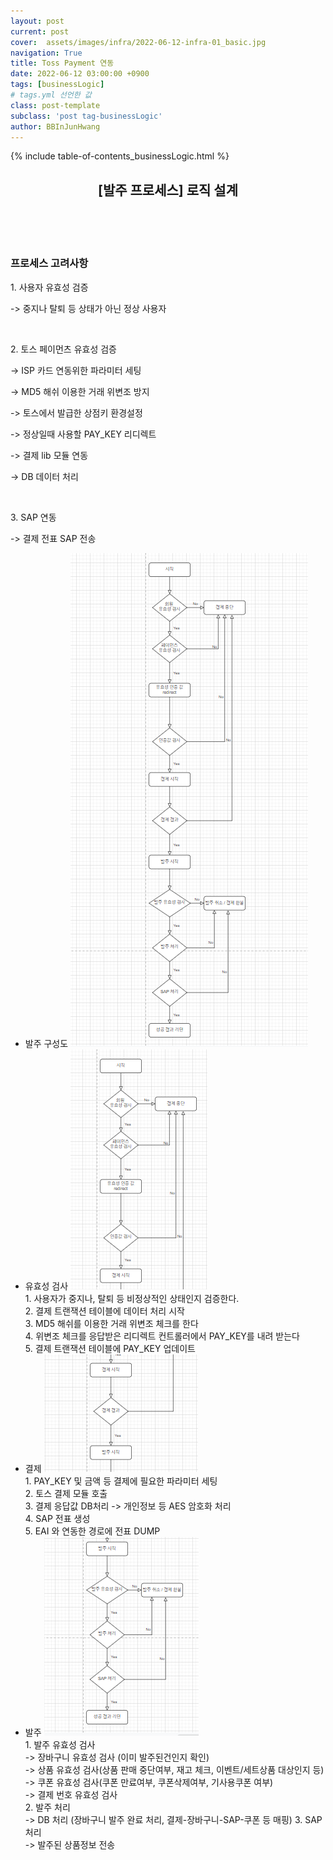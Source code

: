 ```yaml
---
layout: post
current: post
cover:  assets/images/infra/2022-06-12-infra-01_basic.jpg
navigation: True
title: Toss Payment 연동
date: 2022-06-12 03:00:00 +0900
tags: [businessLogic]  
# tags.yml 선언한 값
class: post-template
subclass: 'post tag-businessLogic'
author: BBInJunHwang
---
```


{% include table-of-contents_businessLogic.html %}
<div>
    <header>
      <h2 class="title">[발주 프로세스] 로직 설계</h2><br>
    </header>
    <div>
      <h3 class="subTitle">프로세스 고려사항</h3>
      <p>1. 사용자 유효성 검증<br></p>
      <p>->  중지나 탈퇴 등 상태가 아닌 정상 사용자</p>
      <br>
      <p>2. 토스 페이먼츠 유효성 검증</p>
      <p>-> ISP 카드 연동위한 파라미터 세팅</p>
      <p>-> MD5 해쉬 이용한 거래 위변조 방지</p>
      <p>-> 토스에서 발급한 상점키 환경설정</p>
      <p>-> 정상일때 사용할 PAY_KEY 리디렉트</p>
      <p>-> 결제 lib 모듈 연동</p>
      <p>-> DB 데이터 처리</p>
      <br>
      <p>3. SAP 연동</p>
      <p>-> 결제 전표 SAP 전송</p>
    </div>
    <div class="listWrapper">
      <span style="font-size: 20px;"></span>
      <ul class="imageList">
        <li>
          <div class="area">
          <span>발주 구성도</span>
            <img data-action="zoom" src="/assets/images/businessLogic/businessLogic03/ch03_buy01.PNG" alt='absolute'>
            <div>
            </div>
          </div>
        </li>
        <li>
          <div class="area">
          <span>유효성 검사</span>
            <img data-action="zoom" src="/assets/images/businessLogic/businessLogic03/ch03_buy02.PNG" alt='absolute'>
            <div>
                <span>1. 사용자가 중지나, 탈퇴 등 비정상적인 상태인지 검증한다.<br>
                      2. 결제 트랜잭션 테이블에 데이터 처리 시작<br>
                      3. MD5 해쉬를 이용한 거래 위변조 체크를 한다<br>
                      4. 위변조 체크를 응답받은 리디렉트 컨트롤러에서 PAY_KEY를 내려 받는다<br>
                      5. 결제 트랜잭션 테이블에 PAY_KEY 업데이트<br>
                      </span>
            </div>
          </div>
        </li>
        <li>
          <div class="area">
          <span>결제</span>
            <img data-action="zoom" src="/assets/images/businessLogic/businessLogic03/ch03_buy03.PNG" alt='absolute'>
            <div>
                <span>1. PAY_KEY 및 금액 등 결제에 필요한 파라미터 세팅<br>
                      2. 토스 결제 모듈 호출 <br>
                      3. 결제 응답값 DB처리 -> 개인정보 등 AES 암호화 처리<br>
                      4. SAP 전표 생성<br>
                      5. EAI 와 연동한 경로에 전표 DUMP<br>
                </span>
            </div>
          </div>
        </li>
        <li>
          <div class="area">
          <span>발주</span>
            <img data-action="zoom" src="/assets/images/businessLogic/businessLogic03/ch03_buy04.PNG" alt='absolute'>
            <div>
                <span>1. 발주 유효성 검사<br>
                      -> 장바구니 유효성 검사 (이미 발주된건인지 확인)<br>
                      -> 상품 유효성 검사(상품 판매 중단여부, 재고 체크, 이벤트/세트상품 대상인지 등)<br>
                      -> 쿠폰 유효성 검사(쿠폰 만료여부, 쿠폰삭제여부, 기사용쿠폰 여부)<br>
                      -> 결제 번호 유효성 검사<br>
                      2. 발주 처리<br>
                      -> DB 처리 (장바구니 발주 완료 처리, 결제-장바구니-SAP-쿠폰 등 매핑)
                      3. SAP 처리<br>
                      -> 발주된 상품정보 전송<br>
                  </span>
            </div>
          </div>
        </li>
      </ul>
    </div>
  </div> 




